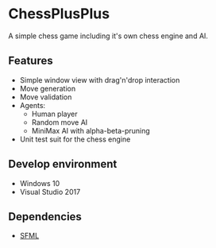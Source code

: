# ChessPlusPlus

A simple chess game including it's own chess engine and AI.

## Features
- Simple window view with drag'n'drop interaction
- Move generation
- Move validation
- Agents:
  - Human player
  - Random move AI
  - MiniMax AI with alpha-beta-pruning
- Unit test suit for the chess engine

## Develop environment
- Windows 10
- Visual Studio 2017

## Dependencies
- [SFML](https://www.sfml-dev.org/)
